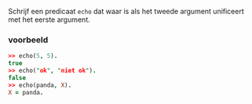 Schrijf een predicaat `echo` dat waar is als het tweede argument unificeert met het eerste argument.

### voorbeeld

```prolog
>> echo(5, 5).
true
>> echo("ok", "niet ok").
false
>> echo(panda, X).
X = panda.
```
